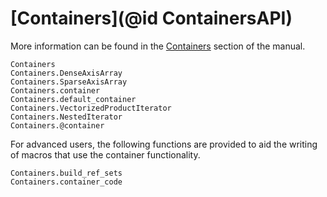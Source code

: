 # [Containers](@id ContainersAPI)

More information can be found in the [Containers](@ref) section of the manual.

```@docs
Containers
Containers.DenseAxisArray
Containers.SparseAxisArray
Containers.container
Containers.default_container
Containers.VectorizedProductIterator
Containers.NestedIterator
Containers.@container
```

For advanced users, the following functions are provided to aid the writing of
macros that use the container functionality.
```@docs
Containers.build_ref_sets
Containers.container_code
```
